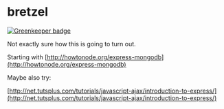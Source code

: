 bretzel
=======

[![Greenkeeper badge](https://badges.greenkeeper.io/bcomnes/bretzel.svg)](https://greenkeeper.io/)

Not exactly sure how this is going to turn out.  

Starting with [http://howtonode.org/express-mongodb](http://howtonode.org/express-mongodb)

Maybe also try:

[http://net.tutsplus.com/tutorials/javascript-ajax/introduction-to-express/](http://net.tutsplus.com/tutorials/javascript-ajax/introduction-to-express/)